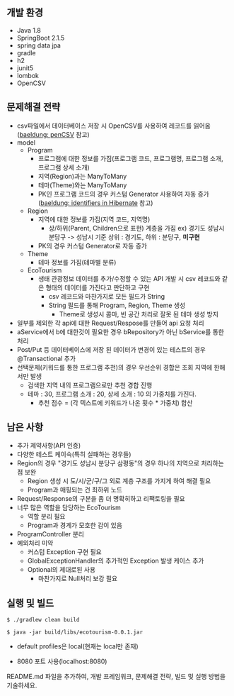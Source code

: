## 개발 환경

- Java 1.8
- SpringBoot 2.1.5
- spring data jpa
- gradle
- h2
- junit5
- lombok
- OpenCSV

## 문제해결 전략

- csv파일에서 데이터베이스 저장 시 OpenCSV를 사용하여 레코드를 읽어옴([baeldung: penCSV](https://www.baeldung.com/opencsv) 참고)
- model
    - Program 
        - 프로그램에 대한 정보를 가짐(프로그램 코드, 프로그램명, 프로그램 소개, 프로그램 상세 소개)
        - 지역(Region)과는 ManyToMany
        - 테마(Theme)와는 ManyToMany
        - PK인 프로그램 코드의 경우 커스텀 Generator 사용하여 자동 증가([baeldung: identifiers in Hibernate](https://www.baeldung.com/hibernate-identifiers) 참고)
    - Region
        - 지역에 대한 정보를 가짐(지역 코드, 지역명)
            - 상/하위(Parent, Children으로 표현) 계층을 가짐 ex) 경기도 성남시 분당구 -> 성남시 기준 상위 : 경기도, 하위 : 분당구, **미구현**
        - PK의 경우 커스텀 Generator로 자동 증가
    - Theme
        - 테마 정보를 가짐(테마별 분류)
    - EcoTourism
        - 생태 관광정보 데이터를 추가/수정할 수 있는 API 개발 시 csv 레코드와 같은 형태의 데이터를 가진다고 판단하고 구현
            - csv 레코드와 마찬가지로 모든 필드가 String
            - String 필드를 통해 Program, Region, Theme 생성
                - Theme로 생성시 콤마, 빈 공간 처리로 잘못 된 테마 생성 방지 
- 일부를 제외한 각 api에 대한 Request/Respose를 만들어 api 요청 처리
- aService에서 b에 대한것이 필요한 경우 bRepository가 아닌 bService를 통한 처리
- Post/Put 등 데이터베이스에 저장 된 데이터가 변경이 있는 테스트의 경우 @Transactional 추가
- 선택문제(키워드를 통한 프로그램 추천)의 경우 우선순위 경합은 조회 지역에 한해서만 발생
    - 검색한 지역 내의 프로그램으로만 추천 경합 진행
    - 테마 : 30, 프로그램 소개 : 20, 상세 소개 : 10 의 가중치를 가진다.
        - 추천 점수  = (각 텍스트에 키워드가 나온 횟수 * 가중치) 합산       

## 남은 사항

- 추가 제약사항(API 인증)
- 다양한 테스트 케이슥(특히 실패하는 경우들)
- Region의 경우 "경기도 성남시 분당구 삼평동"의 경우 하나의 지역으로 처리하는 점 보완
    - Region 생성 시 도/시/군/구/그 외로 계층 구조를 가지게 하여 해결 필요
    - Program과 매핑되는 건 최하위 노드
- Request/Response의 구분을 좀 더 명확히하고 리팩토링을 필요
- 너무 많은 역할을 담당하는 EcoTourism
    - 역할 분리 필요
    - Program과 경계가 모호한 감이 있음
- ProgramController 분리
- 예외처리 미약
    - 커스텀 Exception 구현 필요
    - GlobalExceptionHandler의 추가적인 Exception 발생 케이스 추가
    - Optional의 제대로된 사용
        - 마찬가지로 Null처리 보강 필요

## 실행 및 빌드

```
$ ./gradlew clean build

$ java -jar build/libs/ecotourism-0.0.1.jar
```

- default profiles은 local(현재는 local만 존재)

- 8080 포트 사용(localhost:8080)


README.md 파일을 추가하여, 개발 프레임워크, 문제해결 전략, 빌드 및 실행 방법을기술하세요.
